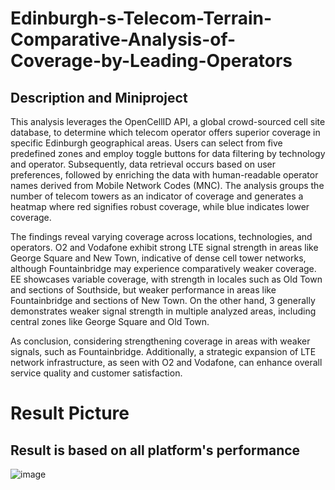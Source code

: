 # Edinburgh-s-Telecom-Terrain-Comparative-Analysis-of-Coverage-by-Leading-Operators
## Description and Miniproject
This analysis leverages the OpenCellID API, a global crowd-sourced cell site database, to determine which telecom operator offers superior coverage in specific Edinburgh geographical areas. Users can select from five predefined zones and employ toggle buttons for data filtering by technology and operator. Subsequently, data retrieval occurs based on user preferences, followed by enriching the data with human-readable operator names derived from Mobile Network Codes (MNC). The analysis groups the number of telecom towers as an indicator of coverage and generates a heatmap where red signifies robust coverage, while blue indicates lower coverage.

The findings reveal varying coverage across locations, technologies, and operators. O2 and Vodafone exhibit strong LTE signal strength in areas like George Square and New Town, indicative of dense cell tower networks, although Fountainbridge may experience comparatively weaker coverage. EE showcases variable coverage, with strength in locales such as Old Town and sections of Southside, but weaker performance in areas like Fountainbridge and sections of New Town. On the other hand, 3 generally demonstrates weaker signal strength in multiple analyzed areas, including central zones like George Square and Old Town.

As conclusion, considering strengthening coverage in areas with weaker signals, such as Fountainbridge. Additionally, a strategic expansion of LTE network infrastructure, as seen with O2 and Vodafone, can enhance overall service quality and customer satisfaction.

# Result Picture
## Result is based on all platform's performance
![image](https://github.com/farizmpr/Edinburgh-s-Telecom-Terrain-Comparative-Analysis-of-Coverage-by-Leading-Operators/assets/32903342/9c29a2a5-41ba-4d9f-ac3f-a760be3281e5)

